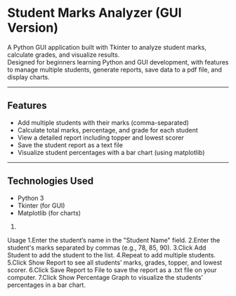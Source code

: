 # Student Marks Analyzer (GUI Version)

A Python GUI application built with Tkinter to analyze student marks, calculate grades, and visualize results.  
Designed for beginners learning Python and GUI development, with features to manage multiple students, generate reports, save data to a pdf file, and display charts.

---

## Features

- Add multiple students with their marks (comma-separated)
- Calculate total marks, percentage, and grade for each student
- View a detailed report including topper and lowest scorer
- Save the student report as a text file
- Visualize student percentages with a bar chart (using matplotlib)

---

## Technologies Used

- Python 3
- Tkinter (for GUI)
- Matplotlib (for charts)

1.
Usage
1.Enter the student’s name in the "Student Name" field.
2.Enter the student's marks separated by commas (e.g., 78, 85, 90).
3.Click Add Student to add the student to the list.
4.Repeat to add multiple students.
5.Click Show Report to see all students’ marks, grades, topper, and lowest scorer.
6.Click Save Report to File to save the report as a .txt file on your computer.
7.Click Show Percentage Graph to visualize the students’ percentages in a bar chart.


  
